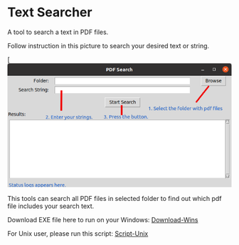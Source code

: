 # Text Searcher
A tool to search a text in PDF files.

Follow instruction in this picture to search your desired text or string.

 [![Userguide](asset-photo-1.png)


This tools can search all PDF files in selected folder to find out which pdf file includes your search text.

Download EXE file here to run on your Windows: [Download-Wins](https://github.com/panfujita84htcd/text-searcher-pdf/raw/main/text-searcher-pdf.exe)

For Unix user, please run this script: [Script-Unix](https://github.com/panfujita84htcd/text-searcher-pdf/blob/main/text-searcher-pdf.py)
